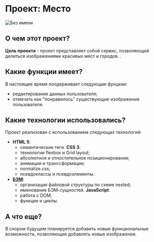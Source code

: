 # Проект: Место
![Без имени](https://user-images.githubusercontent.com/110557132/194109299-1ada497b-7e4a-4e23-92ec-cf59d0d5f663.png)

## О чем этот проект?

**Цель проекта** - проект представляет собой сервис, позволяющий делиться изображениями красивых мест и городов. .

## Какие функции имеет?

В настоящее время поодерживает следующие фунцкии:

- редактирование данных пользователя;
- отмечать как "понравилось" существующие изображения пользователя.

## Какие технологии использовались?

Проект реализован с использованием следующих технологий:
- **HTML 5**:
  - семантические теги.
**CSS 3**:
  - технологии flexbox и Grid layout;
  - абсолютное и отностительное позиционирование;
  - анимации и транссформации;
  - normalize.css;
  - псевдоклассы и псевдоэлементы.
- [**БЭМ**]():
  - организация файловой структуры по схеме nested;
  - именование БЭМ-сущностей.
**JavaScript**:
  - работа с DOM;
  - функции и циклы.

## А что еще?

В скором будущем планируется добавить новые функциональные возможности, позволяющие добавлять новые изображения.
